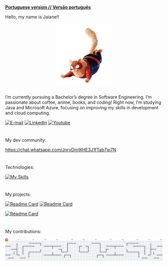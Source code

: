 
[**Portuguese version // Versão português**](README-portugues.md)

Hello, my name is Jaiane!!

<div align="center">
  <img height="200" src="https://github.com/JaiDev-bot/JaiDev-bot/blob/main/across_the_spider_verse_spider_cat_png_by_metropolis_hero1125_dfzaixy-pre.png"  />
</div>

###

I’m currently pursuing a Bachelor’s degree in Software Engineering.
I’m passionate about coffee, anime, books, and coding! 
Right now, I’m studying Java and Microsoft Azure, focusing on improving my skills in development and cloud computing.




 
[![E-mail](https://img.shields.io/badge/-Email-000?style=for-the-badge&logo=microsoft-outlook&logoColor=FF00F6&color:FFF)](mailto:jaianesoares700@gmail.com)
[![LinkedIn](https://img.shields.io/badge/-LinkedIn-000?style=for-the-badge&logo=linkedin&logoColor=FF00F6&color:FFF)](https://www.linkedin.com/in/jaiane-barros-7ab179377/)
[![Youtube](https://img.shields.io/badge/-Youtube-000?style=for-the-badge&logo=microsoft-outlook&logoColor=FF00F6&color:FFF)](https://www.youtube.com/@Jaidev-l5f)
#

My dev community:

https://chat.whatsapp.com/JnrvDm9lHE3J1fTab7jp7N
#

Technologies: 


[![My Skills](https://skillicons.dev/icons?i=java,spring,git,github,postgresql)](https://skillicons.dev)
#

My projects:



[![Readme Card](https://github-readme-stats.vercel.app/api/pin/?username=CodeStormNinja&repo=when-and-weather&theme=holi)](https://github.com/CodeStormNinja/when-and-weather
)
[![Readme Card](https://github-readme-stats.vercel.app/api/pin/?username=JaiDev-bot&repo=Zoomanager&theme=holi)](https://github.com/JaiDev-bot/Zoomanager)

[![Readme Card](https://github-readme-stats.vercel.app/api/pin/?username=JaiDev-bot&repo=StudentManagement&theme=holi)](https://github.com/JaiDev-bot/StudentManagement)
#
My contributions:

<picture>
  <source media="(prefers-color-scheme: dark)" srcset="https://raw.githubusercontent.com/JaiDev-bot/JaiDev-bot/output/pacman-contribution-graph-dark.svg">
  <source media="(prefers-color-scheme: light)" srcset="https://raw.githubusercontent.com/JaiDev-bot/JaiDev-bot/output/pacman-contribution-graph.svg">
  <img alt="pacman contribution graph" src="https://raw.githubusercontent.com/JaiDev-bot/JaiDev-bot/output/pacman-contribution-graph.svg">
</picture>

###

